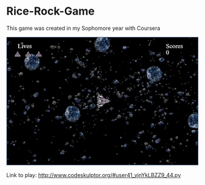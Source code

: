 # Rice-Rock-Game
This game was created in my Sophomore year with Coursera

![Log](https://github.com/nairuzabulhul/Rice-Rock-Game/blob/master/screenshot5.jpg?raw=true)

Link to play: http://www.codeskulptor.org/#user41_vjnYkLBZZ9_44.py
